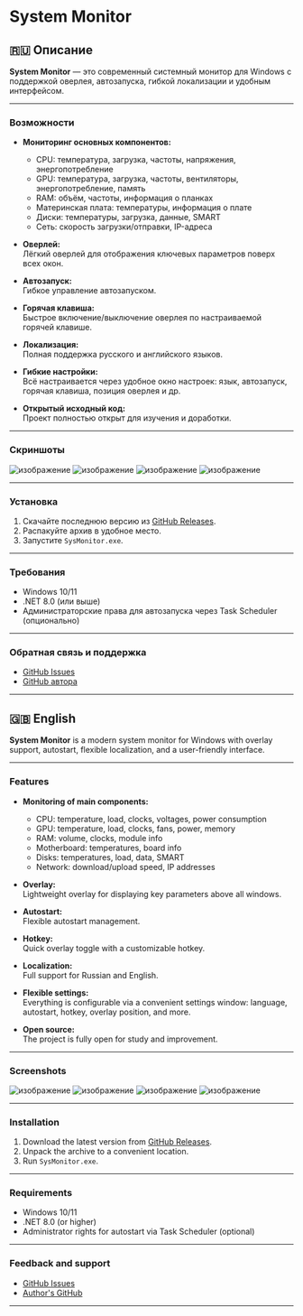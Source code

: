 #  System Monitor


## 🇷🇺 Описание

**System Monitor** — это современный системный монитор для Windows с поддержкой оверлея, автозапуска, гибкой локализации и удобным интерфейсом.

---

### Возможности

- **Мониторинг основных компонентов:**
  - CPU: температура, загрузка, частоты, напряжения, энергопотребление
  - GPU: температура, загрузка, частоты, вентиляторы, энергопотребление, память
  - RAM: объём, частоты, информация о планках
  - Материнская плата: температуры, информация о плате
  - Диски: температуры, загрузка, данные, SMART
  - Сеть: скорость загрузки/отправки, IP-адреса

- **Оверлей:**  
  Лёгкий оверлей для отображения ключевых параметров поверх всех окон.

- **Автозапуск:**  
  Гибкое управление автозапуском.

- **Горячая клавиша:**  
  Быстрое включение/выключение оверлея по настраиваемой горячей клавише.

- **Локализация:**  
  Полная поддержка русского и английского языков.

- **Гибкие настройки:**  
  Всё настраивается через удобное окно настроек: язык, автозапуск, горячая клавиша, позиция оверлея и др.

- **Открытый исходный код:**  
  Проект полностью открыт для изучения и доработки.

---

### Скриншоты

![изображение](https://github.com/user-attachments/assets/9a2fb41e-1688-457a-8c73-98f431ae956e)
![изображение](https://github.com/user-attachments/assets/73f444f9-179f-461d-bac0-71886fb105c6)
![изображение](https://github.com/user-attachments/assets/6ac5383b-1fb9-434b-a0aa-244fd0967531)
![изображение](https://github.com/user-attachments/assets/637e26bd-7529-4d0e-a5e0-3e531ef7294a)


---

### Установка

1. Скачайте последнюю версию из [GitHub Releases](https://github.com/HunterKrendel234/System-Monitor/releases).
2. Распакуйте архив в удобное место.
3. Запустите `SysMonitor.exe`.

---

### Требования

- Windows 10/11
- .NET 8.0 (или выше)
- Администраторские права для автозапуска через Task Scheduler (опционально)

---

### Обратная связь и поддержка

- [GitHub Issues](https://github.com/HunterKrendel234/System-Monitor/issues)
- [GitHub автора](https://github.com/HunterKrendel234)

---

## 🇬🇧 English


**System Monitor** is a modern system monitor for Windows with overlay support, autostart, flexible localization, and a user-friendly interface.

---

### Features

- **Monitoring of main components:**
  - CPU: temperature, load, clocks, voltages, power consumption
  - GPU: temperature, load, clocks, fans, power, memory
  - RAM: volume, clocks, module info
  - Motherboard: temperatures, board info
  - Disks: temperatures, load, data, SMART
  - Network: download/upload speed, IP addresses

- **Overlay:**  
  Lightweight overlay for displaying key parameters above all windows.

- **Autostart:**  
  Flexible autostart management.

- **Hotkey:**  
  Quick overlay toggle with a customizable hotkey.

- **Localization:**  
  Full support for Russian and English.

- **Flexible settings:**  
  Everything is configurable via a convenient settings window: language, autostart, hotkey, overlay position, and more.

- **Open source:**  
  The project is fully open for study and improvement.

---

### Screenshots

![изображение](https://github.com/user-attachments/assets/9a2fb41e-1688-457a-8c73-98f431ae956e)
![изображение](https://github.com/user-attachments/assets/73f444f9-179f-461d-bac0-71886fb105c6)
![изображение](https://github.com/user-attachments/assets/6ac5383b-1fb9-434b-a0aa-244fd0967531)
![изображение](https://github.com/user-attachments/assets/637e26bd-7529-4d0e-a5e0-3e531ef7294a)

---

### Installation

1. Download the latest version from [GitHub Releases](https://github.com/HunterKrendel234/System-Monitor/releases).
2. Unpack the archive to a convenient location.
3. Run `SysMonitor.exe`.

---

### Requirements

- Windows 10/11
- .NET 8.0 (or higher)
- Administrator rights for autostart via Task Scheduler (optional)

---

### Feedback and support

- [GitHub Issues](https://github.com/HunterKrendel234/System-Monitor/issues)
- [Author's GitHub](https://github.com/HunterKrendel234)

--- 
